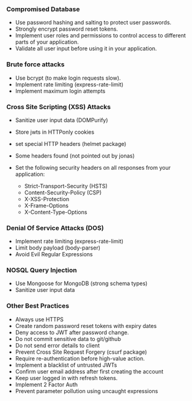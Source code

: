 ### **Compromised Database**

- Use password hashing and salting to protect user passwords.
- Strongly encrypt password reset tokens.
- Implement user roles and permissions to control access to different parts of your application.
- Validate all user input before using it in your application.

### **Brute force attacks**

- Use bcrypt (to make login requests slow).
- Implement rate limiting (express-rate-limit)
- Implement maximum login attempts

### **Cross Site Scripting (XSS) Attacks**

- Sanitize user input data (DOMPurify)
- Store jwts in HTTPonly cookies
- set special HTTP headers (helmet package)

- Some headers found (not pointed out by jonas)
- Set the following security headers on all responses from your application:
  - Strict-Transport-Security (HSTS)
  - Content-Security-Policy (CSP)
  - X-XSS-Protection
  - X-Frame-Options
  - X-Content-Type-Options

### **Denial Of Service Attacks (DOS)**

- Implement rate limiting (express-rate-limit)
- Limit body payload (body-parser)
- Avoid Evil Regular Expressions

### **NOSQL Query Injection**

- Use Mongoose for MongoDB (strong schema types)
- Sanitize user input data

### **Other Best Practices**

- Always use HTTPS
- Create random password reset tokens with expiry dates
- Deny access to JWT after password change.
- Do not commit sensitive data to git/github
- Do not send error details to client
- Prevent Cross Site Request Forgery (csurf package)
- Require re-authentication before high-value action.
- Implement a blacklist of untrusted JWTs
- Confirm user email address after first creating the account
- Keep user logged in with refresh tokens.
- Implement 2 Factor Auth
- Prevent parameter pollution using uncaught expressions
